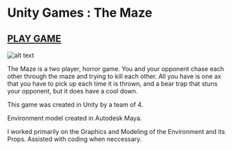 Unity Games : The Maze
==============

[PLAY GAME](https://nafsikaya.itch.io/the-maze?secret=JcL9bv6SbErr0FwBhbjKIhPW0Q)
-----
![alt text](https://pro2-bar-s3-cdn-cf3.myportfolio.com/53e01c70-f506-4deb-8a7e-43c087171c95/4fb9b5b1-8ee6-46bf-93f7-c4ac9f28989c_rw_1200.png?h=5302dbae030243deb448ed237841ce2e)


The Maze is a two player, horror game. You and your opponent chase each other through the maze and trying to kill each other. All you have is one ax that you have to pick up each time it is thrown, and a bear trap that stuns your opponent, but it does have a cool down. 

This game was created in Unity by a team of 4. 

Environment model created in Autodesk Maya.

I worked primarily on the Graphics and Modeling of the Environment and its Props. 
Assisted with coding when neccessary.


